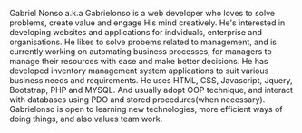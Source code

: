 Gabriel Nonso a.k.a Gabrielonso is a web developer who loves to solve problems, create value and engage His mind creatively.
He's interested in developing websites and applications for indviduals, enterprise and organisations.
He likes to solve probems related to management, and is currently working on automating business processes, for managers to manage their resources with ease and make better decisions.
He has developed inventory management system applications to suit various business needs and requirements.
He uses HTML, CSS, Javascript, Jquery, Bootstrap, PHP and MYSQL. And usually adopt OOP technique, and interact with databases using PDO and stored procedures(when necessary).
Gabrielonso is open to learning new technologies, more efficient ways of doing things, and also values team work.
